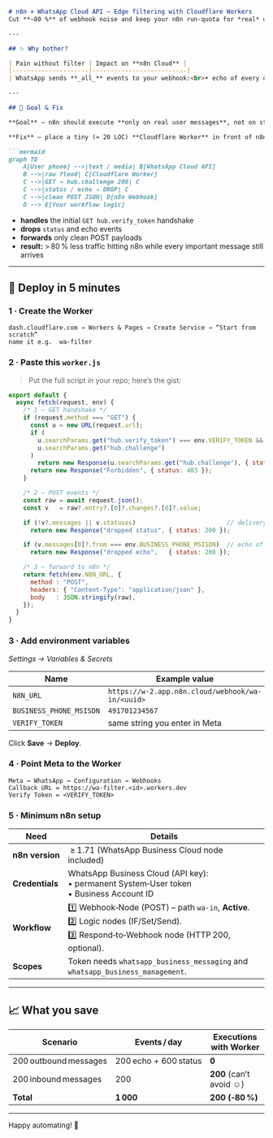 ````markdown
# n8n × WhatsApp Cloud API — Edge filtering with Cloudflare Workers
Cut **~80 %** of webhook noise and keep your n8n run‑quota for *real* user messages.

---

## ✨ Why bother?

| Pain without filter | Impact on **n8n Cloud** |
|---------------------|--------------------------|
| WhatsApp sends **_all_** events to your webhook:<br>• echo of every outbound message<br>• 3‑4 delivery/read `status` pings per message<br>• `hub.verify_token` handshake<br>• periodic health checks | Each hit spawns a workflow execution → counted as a **run**.<br>Hundreds – thousands per day → $$$ + noisy logs |

---

## 🎯 Goal & Fix

**Goal** – n8n should execute **only on real user messages**, not on status spam or echo loops.

**Fix** – place a tiny (≈ 20 LOC) **Cloudflare Worker** in front of n8n:

```mermaid
graph TD
    A[User phone] -->|text / media| B[WhatsApp Cloud API]
    B -->|raw flood| C[Cloudflare Worker]
    C -->|GET → hub.challenge 200| C
    C -->|status / echo → DROP| C
    C -->|clean POST JSON| D[n8n Webhook]
    D --> E[Your workflow logic]
````

* **handles** the initial `GET hub.verify_token` handshake
* **drops** `status` and echo events
* **forwards** only clean POST payloads
* **result:** > 80 % less traffic hitting n8n while every important message still arrives

---

## 🚀 Deploy in 5 minutes

### 1 · Create the Worker

```text
dash.cloudflare.com → Workers & Pages → Create Service → “Start from scratch”
name it e.g.  wa-filter
```

### 2 · Paste this `worker.js`

> Put the full script in your repo; here’s the gist:

```js
export default {
  async fetch(request, env) {
    /* 1 — GET handshake */
    if (request.method === "GET") {
      const u = new URL(request.url);
      if (
        u.searchParams.get("hub.verify_token") === env.VERIFY_TOKEN &&
        u.searchParams.get("hub.challenge")
      )
        return new Response(u.searchParams.get("hub.challenge"), { status: 200 });
      return new Response("Forbidden", { status: 403 });
    }

    /* 2 — POST events */
    const raw = await request.json();
    const v   = raw?.entry?.[0]?.changes?.[0]?.value;

    if (!v?.messages || v.statuses)                         // delivery/read spam
      return new Response("dropped status", { status: 200 });

    if (v.messages[0]?.from === env.BUSINESS_PHONE_MSISDN)  // echo of own msg
      return new Response("dropped echo",   { status: 200 });

    /* 3 — forward to n8n */
    return fetch(env.N8N_URL, {
      method : "POST",
      headers: { "Content-Type": "application/json" },
      body   : JSON.stringify(raw),
    });
  }
}
```

### 3 · Add environment variables

*Settings → Variables & Secrets*

| Name                    | Example value                                    |
| ----------------------- | ------------------------------------------------ |
| `N8N_URL`               | `https://w‑2.app.n8n.cloud/webhook/wa-in/<uuid>` |
| `BUSINESS_PHONE_MSISDN` | `491701234567`                                   |
| `VERIFY_TOKEN`          | same string you enter in Meta                    |

Click **Save** → **Deploy**.

### 4 · Point Meta to the Worker

```
Meta → WhatsApp → Configuration → Webhooks
Callback URL = https://wa-filter.<id>.workers.dev
Verify Token = <VERIFY_TOKEN>
```

### 5 · Minimum n8n setup

| Need            | Details                                                                                                                                    |
| --------------- | ------------------------------------------------------------------------------------------------------------------------------------------ |
| **n8n version** |  ≥ 1.71 (WhatsApp Business Cloud node included)                                                                                            |
| **Credentials** | WhatsApp Business Cloud (API key):<br>• permanent System‑User token<br>• Business Account ID                                               |
| **Workflow**    | 1️⃣ Webhook‑Node (POST) – path `wa-in`, **Active**.<br>2️⃣ Logic nodes (IF/Set/Send).<br>3️⃣ Respond‑to‑Webhook node (HTTP 200, optional). |
| **Scopes**      | Token needs `whatsapp_business_messaging` and `whatsapp_business_management`.                                                              |

---

## 📈 What you save

| **Scenario**          | **Events / day**      | **Executions with Worker** |
| --------------------- | --------------------- | -------------------------- |
| 200 outbound messages | 200 echo + 600 status | **0**                      |
| 200 inbound messages  | 200                   | **200** (can’t avoid ☺)    |
| **Total**             | **1 000**             | **200 (‑80 %)**            |

---

Happy automating! 🚀

```
```
